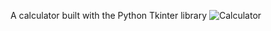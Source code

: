 A calculator built with the Python Tkinter library
![Calculator](https://github.com/G-Rasoll/Python-calculator/assets/103193765/362425dc-0346-44e1-8783-e9faad9fcd37)
